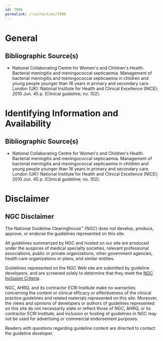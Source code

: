 ```yaml
---
id: 7906
permalink: /:collection/7906
---
```


# General

## Bibliographic Source(s)

- National Collaborating Centre for Women's and Children's Health. Bacterial meningitis and meningococcal septicaemia. Management of bacterial meningitis and meningococcal septicaemia in children and young people younger than 16 years in primary and secondary care. London (UK): National Institute for Health and Clinical Excellence (NICE); 2010 Jun. 45 p. (Clinical guideline; no. 102).

# Identifying Information and Availability

## Bibliographic Source(s)

- National Collaborating Centre for Women's and Children's Health. Bacterial meningitis and meningococcal septicaemia. Management of bacterial meningitis and meningococcal septicaemia in children and young people younger than 16 years in primary and secondary care. London (UK): National Institute for Health and Clinical Excellence (NICE); 2010 Jun. 45 p. (Clinical guideline; no. 102).

# Disclaimer

## NGC Disclaimer

The National Guideline Clearinghouse™ (NGC) does not develop, produce, approve, or endorse the guidelines represented on this site.

All guidelines summarized by NGC and hosted on our site are produced under the auspices of medical specialty societies, relevant professional associations, public or private organizations, other government agencies, health care organizations or plans, and similar entities.

Guidelines represented on the NGC Web site are submitted by guideline developers, and are screened solely to determine that they meet the [NGC Inclusion Criteria](/help-and-about/summaries/inclusion-criteria).

NGC, AHRQ, and its contractor ECRI Institute make no warranties concerning the content or clinical efficacy or effectiveness of the clinical practice guidelines and related materials represented on this site. Moreover, the views and opinions of developers or authors of guidelines represented on this site do not necessarily state or reflect those of NGC, AHRQ, or its contractor ECRI Institute, and inclusion or hosting of guidelines in NGC may not be used for advertising or commercial endorsement purposes.

Readers with questions regarding guideline content are directed to contact the guideline developer.

